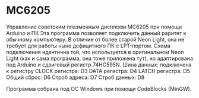 # MC6205
Управление советским плазменным дисплеем МС6205 при помощи Arduino и ПК
Эта программа позволяет подключить данный раритет к обычному компьютеру. В отличие от более старой Neon Light, она не требует для работы ныне дефицитного ПК с LPT-портом.
Схема подключения идентична той, что используется в оригинальном Neon Light (как и сама программа, она тоже приложена тут), но адаптирована под Arduino и сдвиговый регистр 74HC595N.
Шина данных: подключена к регистру
CLOCK регистра: D3
DATA регистра: D4
LATCH регистра: D5
Общий сброс: D6
Строб адреса: D7
Строб данных: D8

Программа собрана под ОС Windows при помощи CodeBlocks (MinGW).
